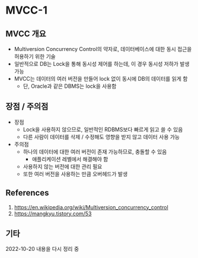 # MVCC-1

## MVCC 개요

- Multiversion Concurrency Control의 약자로, 데이터베이스에 대한 동시 접근을 허용하기 위한 기술
- 일반적으로 DB는 Lock을 통해 동시성 제어를 하는데, 이 경우 동시성 저하가 발생 가능
- MVCC는 데이터의 여러 버전을 만들어 lock 없이 동시에 DB의 데이터를 읽게 함
  - 단, Oracle과 같은 DBMS는 lock을 사용함

## 장점 / 주의점

- 장점
  - Lock을 사용하지 않으므로, 일반적인 RDBMS보다 빠르게 읽고 쓸 수 있음
  - 다른 사람이 데이터를 삭제 / 수정해도 영향을 받지 않고 데이터 사용 가능
- 주의점
  - 하나의 데이터에 대한 여러 버전이 존재 가능하므로, 충돌할 수 있음
    - 애플리케이션 레벨에서 해결해야 함
  - 사용하지 않는 버전에 대한 관리 필요
  - 또한 여러 버전을 사용하는 만큼 오버헤드가 발생

## References

1. https://en.wikipedia.org/wiki/Multiversion_concurrency_control
2. https://mangkyu.tistory.com/53

## 기타

2022-10-20 내용을 다시 정리 중
